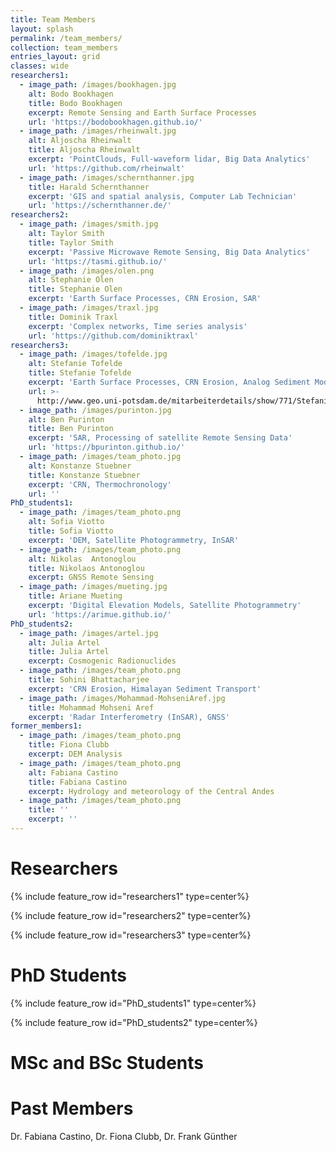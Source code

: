 ```yaml
---
title: Team Members
layout: splash
permalink: /team_members/
collection: team_members
entries_layout: grid
classes: wide
researchers1:
  - image_path: /images/bookhagen.jpg
    alt: Bodo Bookhagen
    title: Bodo Bookhagen
    excerpt: Remote Sensing and Earth Surface Processes
    url: 'https://bodobookhagen.github.io/'
  - image_path: /images/rheinwalt.jpg
    alt: Aljoscha Rheinwalt
    title: Aljoscha Rheinwalt
    excerpt: 'PointClouds, Full-waveform lidar, Big Data Analytics'
    url: 'https://github.com/rheinwalt'
  - image_path: /images/schernthanner.jpg
    title: Harald Schernthanner
    excerpt: 'GIS and spatial analysis, Computer Lab Technician'
    url: 'https://schernthanner.de/'
researchers2:
  - image_path: /images/smith.jpg
    alt: Taylor Smith
    title: Taylor Smith
    excerpt: 'Passive Microwave Remote Sensing, Big Data Analytics'
    url: 'https://tasmi.github.io/'
  - image_path: /images/olen.png
    alt: Stephanie Olen
    title: Stephanie Olen
    excerpt: 'Earth Surface Processes, CRN Erosion, SAR'
  - image_path: /images/traxl.jpg
    title: Dominik Traxl
    excerpt: 'Complex networks, Time series analysis'
    url: 'https://github.com/dominiktraxl'
researchers3:
  - image_path: /images/tofelde.jpg
    alt: Stefanie Tofelde
    title: Stefanie Tofelde
    excerpt: 'Earth Surface Processes, CRN Erosion, Analog Sediment Modeling'
    url: >-
      http://www.geo.uni-potsdam.de/mitarbeiterdetails/show/771/Stefanie_Tofelde.html
  - image_path: /images/purinton.jpg
    alt: Ben Purinton
    title: Ben Purinton
    excerpt: 'SAR, Processing of satellite Remote Sensing Data'
    url: 'https://bpurinton.github.io/'
  - image_path: /images/team_photo.jpg
    alt: Konstanze Stuebner
    title: Konstanze Stuebner
    excerpt: 'CRN, Thermochronology'
    url: ''
PhD_students1:
  - image_path: /images/team_photo.png
    alt: Sofia Viotto
    title: Sofia Viotto
    excerpt: 'DEM, Satellite Photogrammetry, InSAR'
  - image_path: /images/team_photo.png
    alt: Nikolas  Antonoglou
    title: Nikolaos Antonoglou
    excerpt: GNSS Remote Sensing
  - image_path: /images/mueting.jpg
    title: Ariane Mueting
    excerpt: 'Digital Elevation Models, Satellite Photogrammetry'
    url: 'https://arimue.github.io/'
PhD_students2:
  - image_path: /images/artel.jpg
    alt: Julia Artel
    title: Julia Artel
    excerpt: Cosmogenic Radionuclides
  - image_path: /images/team_photo.png
    title: Sohini Bhattacharjee
    excerpt: 'CRN Erosion, Himalayan Sediment Transport'
  - image_path: /images/Mohammad-MohseniAref.jpg
    title: Mohammad Mohseni Aref
    excerpt: 'Radar Interferometry (InSAR), GNSS'
former_members1:
  - image_path: /images/team_photo.png
    title: Fiona Clubb
    excerpt: DEM Analysis
  - image_path: /images/team_photo.png
    alt: Fabiana Castino
    title: Fabiana Castino
    excerpt: Hydrology and meteorology of the Central Andes
  - image_path: /images/team_photo.png
    title: ''
    excerpt: ''
---
```


# Researchers

{% include feature_row id="researchers1" type=center%}

{% include feature_row id="researchers2" type=center%}

{% include feature_row id="researchers3" type=center%}

# PhD Students

{% include feature_row id="PhD_students1" type=center%}

{% include feature_row id="PhD_students2" type=center%}

# MSc and BSc Students

# Past Members

Dr. Fabiana Castino, Dr. Fiona Clubb, Dr. Frank Günther

